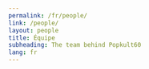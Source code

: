 ```yaml
---
permalink: /fr/people/
link: /people/
layout: people
title: Équipe
subheading: The team behind Popkult60
lang: fr
---
```

